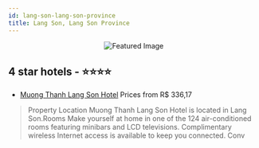 ```yaml
---
id: lang-son-lang-son-province
title: Lang Son, Lang Son Province
---
```


<center><img src="https://i.travelapi.com/hotels/9000000/8370000/8364200/8364179/4d7c04ed_z.jpg" alt="Featured Image" /></center>


##  4 star hotels - ⭐️⭐️⭐️⭐️

-    [Muong Thanh Lang Son Hotel](https://us.hurb.com/hotels/lang-son/muong-thanh-lang-son-hotel-JNP-JP836447?cmp=18055) Prices from R$ 336,17
   > Property Location Muong Thanh Lang Son Hotel is located in Lang Son.Rooms Make yourself at home in one of the 124 air-conditioned rooms featuring minibars and LCD televisions. Complimentary wireless Internet access is available to keep you connected. Conv
